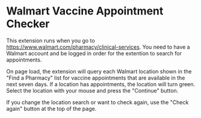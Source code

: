 # Walmart Vaccine Appointment Checker

This extension runs when you go to https://www.walmart.com/pharmacy/clinical-services. You need to have a Walmart account and be logged in order for the extention to search for appointments.

On page load, the extension will query each Walmart location shown in the "Find a Pharmacy" list for vaccine appointments that are available in the next seven days. If a location has appointments, the location will turn green. Select the location with your mouse and press the "Continue" button.

If you change the location search or want to check again, use the "Check again" button at the top of the page.

